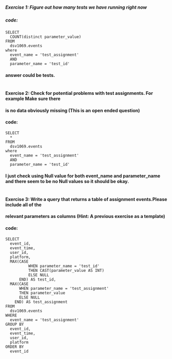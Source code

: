 ##### Exercise 1: Figure out how many tests we have running right now
##### code:
    SELECT 
      COUNT(distinct parameter_value)
    FROM 
      dsv1069.events 
    where 
      event_name = 'test_assignment'
      AND
      parameter_name = 'test_id'
#### answer could be tests.
#
#### Exercise 2: Check for potential problems with test assignments. For example Make sure there
#### is no data obviously missing (This is an open ended question)
#### code:

    SELECT 
      *
    FROM 
      dsv1069.events 
    where 
      event_name = 'test_assignment'
      AND
      parameter_name = 'test_id'
 
#### I just check using Null value for both event_name and parameter_name and there seem to be no Null values so it should be okay.      
#
#### Exercise 3: Write a query that returns a table of assignment events.Please include all of the
#### relevant parameters as columns (Hint: A previous exercise as a template)
#### code:
    SELECT 
      event_id,
      event_time,
      user_id,
      platform,
      MAX(CASE
              WHEN parameter_name = 'test_id' 
              THEN CAST(parameter_value AS INT)
              ELSE NULL
          END) AS test_id,
      MAX(CASE
          WHEN parameter_name = 'test_assignment' 
          THEN parameter_value
          ELSE NULL
        END) AS test_assignment
    FROM 
      dsv1069.events
    WHERE 
      event_name = 'test_assignment'
    GROUP BY 
      event_id,
      event_time,
      user_id,
      platform
    ORDER BY 
      event_id
    

